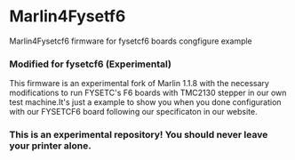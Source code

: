 # Marlin4Fysetf6
Marlin4Fysetcf6 firmware for fysetcf6 boards congfigure example

### Modified for fysetcf6 (Experimental)

This firmware is an experimental fork of Marlin 1.1.8 with the necessary modifications to run FYSETC's F6 boards with TMC2130 stepper in our own test machine.It's just a example to show you when you done configuration with our FYSETCF6 board following our specificaton in our website.

### This is an experimental repository! You should never leave your printer alone.